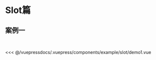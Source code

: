 
# Slot篇

## 案例一
  

<demo-block>
<example-slot-demo1 slot="source"/>
 <<< @/vuepressdocs/.vuepress/components/example/slot/demo1.vue
</demo-block>
